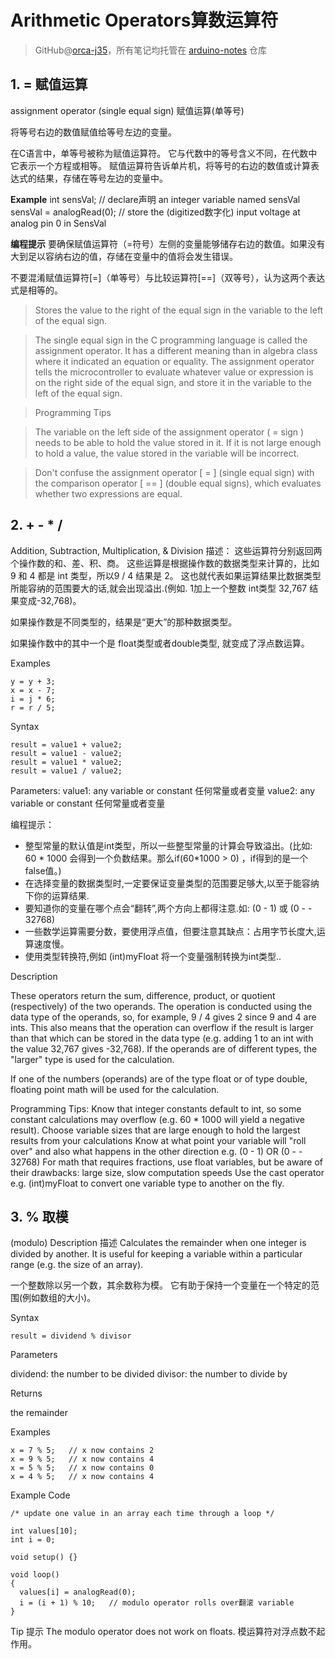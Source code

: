 # Arithmetic Operators算数运算符
> GitHub@[orca-j35](https://github.com/orca-j35)，所有笔记均托管在 [arduino-notes](https://github.com/orca-j35/arduino-notes) 仓库

## 1. = 赋值运算
assignment operator (single equal sign)
赋值运算(单等号)

将等号右边的数值赋值给等号左边的变量。

在C语言中，单等号被称为赋值运算符。
它与代数中的等号含义不同，在代数中它表示一个方程或相等。
赋值运算符告诉单片机，将等号的右边的数值或计算表达式的结果，存储在等号左边的变量中。

**Example**
int sensVal;                 // declare声明 an integer variable named sensVal
sensVal = analogRead(0);       // store the (digitized数字化) input voltage at analog pin 0 in SensVal

**编程提示**
要确保赋值运算符（=符号）左侧的变量能够储存右边的数值。如果没有大到足以容纳右边的值，存储在变量中的值将会发生错误。

不要混淆赋值运算符[=]（单等号）与比较运算符[==]（双等号），认为这两个表达式是相等的。
>Stores the value to the right of the equal sign in the variable to the left of the equal sign.

>The single equal sign in the C programming language is called the assignment operator. It has a different meaning than in algebra class where it indicated an equation or equality. The assignment operator tells the microcontroller to evaluate whatever value or expression is on the right side of the equal sign, and store it in the variable to the left of the equal sign.

>Programming Tips

>The variable on the left side of the assignment operator ( = sign ) needs to be able to hold the value stored in it. If it is not large enough to hold a value, the value stored in the variable will be incorrect.

>Don't confuse the assignment operator [ = ] (single equal sign) with the comparison operator [ == ] (double equal signs), which evaluates whether two expressions are equal.

## 2. + - * / 
Addition, Subtraction, Multiplication, & Division
描述：
这些运算符分别返回两个操作数的和、差、积、商。
这些运算是根据操作数的数据类型来计算的，比如 9 和 4 都是 int 类型，所以9 / 4 结果是 2。
这也就代表如果运算结果比数据类型所能容纳的范围要大的话,就会出现溢出.(例如. 1加上一个整数 int类型 32,767 结果变成-32,768)。

如果操作数是不同类型的，结果是“更大”的那种数据类型。

如果操作数中的其中一个是 float类型或者double类型, 就变成了浮点数运算。

Examples
```
y = y + 3;
x = x - 7;
i = j * 6;
r = r / 5;
```
Syntax
```
result = value1 + value2;
result = value1 - value2;
result = value1 * value2;
result = value1 / value2;
```
Parameters:
value1: any variable or constant 任何常量或者变量
value2: any variable or constant 任何常量或者变量

编程提示：
- 整型常量的默认值是int类型，所以一些整型常量的计算会导致溢出。(比如: 60 * 1000 会得到一个负数结果。那么if(60*1000 > 0) ，if得到的是一个false值。)
- 在选择变量的数据类型时,一定要保证变量类型的范围要足够大,以至于能容纳下你的运算结果.
- 要知道你的变量在哪个点会“翻转”,两个方向上都得注意.如: (0 - 1) 或 (0 - - 32768)
- 一些数学运算需要分数，要使用浮点值，但要注意其缺点：占用字节长度大,运算速度慢。
- 使用类型转换符,例如 (int)myFloat 将一个变量强制转换为int类型..


Description

These operators return the sum, difference, product, or quotient (respectively) of the two operands. The operation is conducted using the data type of the operands, so, for example, 9 / 4 gives 2 since 9 and 4 are ints. This also means that the operation can overflow if the result is larger than that which can be stored in the data type (e.g. adding 1 to an int with the value 32,767 gives -32,768). If the operands are of different types, the "larger" type is used for the calculation.

If one of the numbers (operands) are of the type float or of type double, floating point math will be used for the calculation.

Programming Tips:
Know that integer constants default to int, so some constant calculations may overflow (e.g. 60 * 1000 will yield a negative result).
Choose variable sizes that are large enough to hold the largest results from your calculations
Know at what point your variable will "roll over" and also what happens in the other direction e.g. (0 - 1) OR (0 - - 32768)
For math that requires fractions, use float variables, but be aware of their drawbacks: large size, slow computation speeds
Use the cast operator e.g. (int)myFloat to convert one variable type to another on the fly.

## 3. % 取模
(modulo)
Description 描述
Calculates the remainder when one integer is divided by another. It is useful for keeping a variable within a particular range (e.g. the size of an array).

一个整数除以另一个数，其余数称为模。
它有助于保持一个变量在一个特定的范围(例如数组的大小)。

Syntax
```
result = dividend % divisor
```
Parameters

dividend: the number to be divided
divisor: the number to divide by

Returns

the remainder

Examples
```
x = 7 % 5;   // x now contains 2
x = 9 % 5;   // x now contains 4
x = 5 % 5;   // x now contains 0
x = 4 % 5;   // x now contains 4
```
Example Code
```
/* update one value in an array each time through a loop */

int values[10];
int i = 0;

void setup() {}

void loop()
{
  values[i] = analogRead(0);
  i = (i + 1) % 10;   // modulo operator rolls over翻滚 variable  
}
```
Tip 提示
The modulo operator does not work on floats.
模运算符对浮点数不起作用。